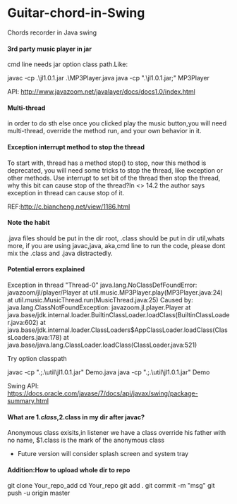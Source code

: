 # Guitar-chord-in-Swing
Chords recorder in Java swing 
#### 3rd party music player in jar
cmd line needs jar option class path.Like:

javac -cp .\jl1.0.1.jar .\MP3Player.java
java -cp ".\jl1.0.1.jar;" MP3Player

API: http://www.javazoom.net/javalayer/docs/docs1.0/index.html

#### Multi-thread

in order to do sth else once you clicked play the music button,you will need multi-thread, override the method run, and your own behavior in it.

#### Exception interrupt method to stop the thread
To start with, thread has a method stop() to stop, now this method is deprecated, you will need some tricks to stop the thread, like exception or other methods.
Use interrupt to set bit of the thread then stop the thread, why this bit can cause stop of the thread?In <<Core Java Vol1>> 14.2 the author says exception in thread can cause stop of it.

REF:http://c.biancheng.net/view/1186.html


#### Note the habit
.java files should be put in the dir root, .class should be put in dir util,whats more, if you are using javac,java, aka,cmd line to run the code, please dont mix the .class and .java distractedly.



#### Potential errors explained

Exception in thread "Thread-0" java.lang.NoClassDefFoundError: javazoom/jl/player/Player
        at util.music.MP3Player.play(MP3Player.java:24)
        at util.music.MusicThread.run(MusicThread.java:25)
Caused by: java.lang.ClassNotFoundException: javazoom.jl.player.Player
        at java.base/jdk.internal.loader.BuiltinClassLoader.loadClass(BuiltinClassLoader.java:602)
        at java.base/jdk.internal.loader.ClassLoaders$AppClassLoader.loadClass(ClassLoaders.java:178)
        at java.base/java.lang.ClassLoader.loadClass(ClassLoader.java:521)


Try option classpath

javac -cp ".;.\util\jl1.0.1.jar" Demo.java
java -cp ".;.\util\jl1.0.1.jar" Demo

Swing API: https://docs.oracle.com/javase/7/docs/api/javax/swing/package-summary.html


#### What are $1.class,$2.class in my dir after javac?
Anonymous class exisits,in listener we have a class override his father with no name, $1.class is the  mark of the anonymous class

- Future version will consider splash screen and system tray


#### Addition:How to upload whole dir to repo
git clone Your_repo_add
cd Your_repo
git add . 
git commit -m "msg" 
git push -u origin master 
